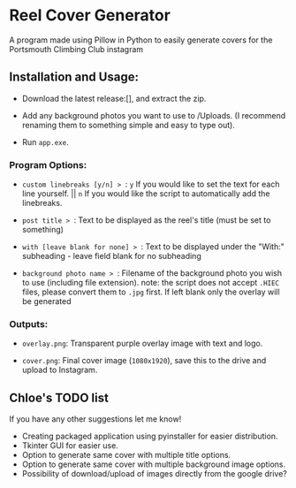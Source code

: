 # Reel Cover Generator

A program made using Pillow in Python to easily generate covers for the Portsmouth Climbing Club instagram

## Installation and Usage:

- Download the latest release:[], and extract the zip.

- Add any background photos you want to use to /Uploads. (I recommend renaming them to something simple and easy to type out).

- Run `app.exe`.

### Program Options:

- `custom linebreaks [y/n] > `: `y` If you would like to set the text for each line yourself. || `n` If you would like the script to automatically add the linebreaks.

- `post title > `: Text to be displayed as the reel's title (must be set to something)

- `with [leave blank for none] > `: Text to be displayed under the "With:" subheading - leave field blank for no subheading

- `background photo name > `: Filename of the background photo you wish to use (including file extension). note: the script does not accept `.HIEC` files, please convert them to `.jpg` first. If left blank only the overlay will be generated

### Outputs:

- `overlay.png`: Transparent purple overlay image with text and logo.

- `cover.png`: Final cover image (`1080x1920`), save this to the drive and upload to Instagram. 

## Chloe's TODO list
If you have any other suggestions let me know!

- Creating packaged application using pyinstaller for easier distribution.
- Tkinter GUI for easier use.
- Option to generate same cover with multiple title options.
- Option to generate same cover with multiple background image options.
- Possibility of download/upload of images directly from the google drive?
